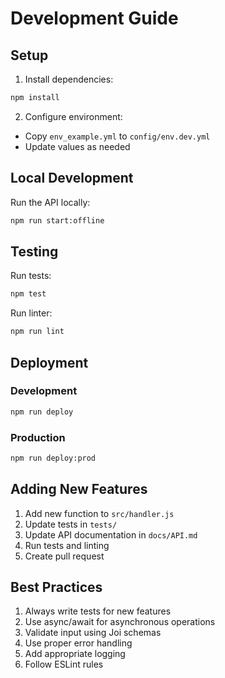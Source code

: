 # Development Guide

## Setup

1. Install dependencies:
```bash
npm install
```

2. Configure environment:
- Copy `env_example.yml` to `config/env.dev.yml`
- Update values as needed

## Local Development

Run the API locally:
```bash
npm run start:offline
```

## Testing

Run tests:
```bash
npm test
```

Run linter:
```bash
npm run lint
```

## Deployment

### Development
```bash
npm run deploy
```

### Production
```bash
npm run deploy:prod
```

## Adding New Features

1. Add new function to `src/handler.js`
2. Update tests in `tests/`
3. Update API documentation in `docs/API.md`
4. Run tests and linting
5. Create pull request

## Best Practices

1. Always write tests for new features
2. Use async/await for asynchronous operations
3. Validate input using Joi schemas
4. Use proper error handling
5. Add appropriate logging
6. Follow ESLint rules